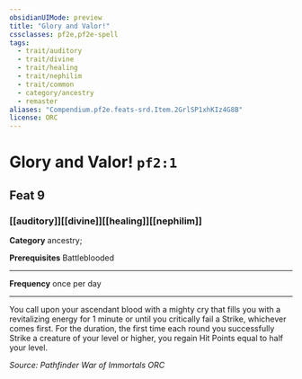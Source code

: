 ```yaml
---
obsidianUIMode: preview
title: "Glory and Valor!"
cssclasses: pf2e,pf2e-spell
tags:
  - trait/auditory
  - trait/divine
  - trait/healing
  - trait/nephilim
  - trait/common
  - category/ancestry
  - remaster
aliases: "Compendium.pf2e.feats-srd.Item.2GrlSP1xhKIz4G8B"
license: ORC
---
```

# Glory and Valor! `pf2:1`
## Feat 9
### [[auditory]][[divine]][[healing]][[nephilim]]

**Category** ancestry; 



**Prerequisites** Battleblooded
* * *
**Frequency** once per day

* * *

You call upon your ascendant blood with a mighty cry that fills you with a revitalizing energy for 1 minute or until you critically fail a Strike, whichever comes first. For the duration, the first time each round you successfully Strike a creature of your level or higher, you regain Hit Points equal to half your level.

*Source: Pathfinder War of Immortals*
*ORC*